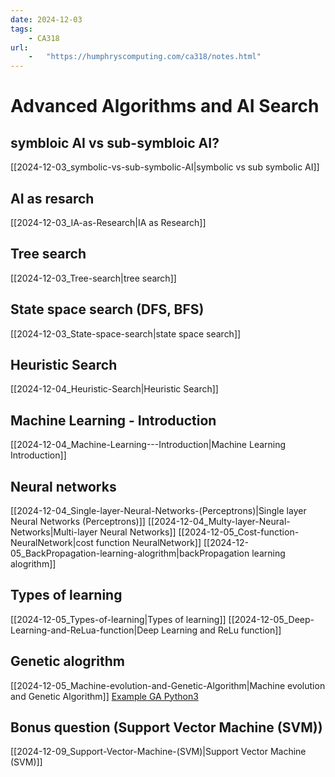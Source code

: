 ```yaml
---
date: 2024-12-03 
tags: 
    - CA318
url:
    -   "https://humphryscomputing.com/ca318/notes.html"
---
```


# Advanced Algorithms and AI Search

## symbloic AI vs sub-symbloic AI?
[[2024-12-03_symbolic-vs-sub-symbolic-AI|symbolic vs sub symbolic AI]]

## AI as resarch
[[2024-12-03_IA-as-Research|IA as Research]]

## Tree search
[[2024-12-03_Tree-search|tree search]]

## State space search (DFS, BFS)
[[2024-12-03_State-space-search|state space search]]

## Heuristic Search
[[2024-12-04_Heuristic-Search|Heuristic Search]]

## Machine Learning - Introduction 
[[2024-12-04_Machine-Learning---Introduction|Machine Learning   Introduction]]

## Neural networks
[[2024-12-04_Single-layer-Neural-Networks-(Perceptrons)|Single layer Neural Networks (Perceptrons)]]
[[2024-12-04_Multy-layer-Neural-Networks|Multi-layer Neural Networks]]
[[2024-12-05_Cost-function-NeuralNetwork|cost function NeuralNetwork]]
[[2024-12-05_BackPropagation-learning-alogrithm|backPropagation learning alogrithm]]

## Types of learning
[[2024-12-05_Types-of-learning|Types of learning]]
[[2024-12-05_Deep-Learning-and-ReLua-function|Deep Learning and ReLu function]]

## Genetic alogrithm
[[2024-12-05_Machine-evolution-and-Genetic-Algorithm|Machine evolution and Genetic Algorithm]]
[Example GA Python3](https://github.com/ris8z/GeneticAlgorithmStringMatch) 

## Bonus question (Support Vector Machine (SVM))
[[2024-12-09_Support-Vector-Machine-(SVM)|Support Vector Machine (SVM)]]

